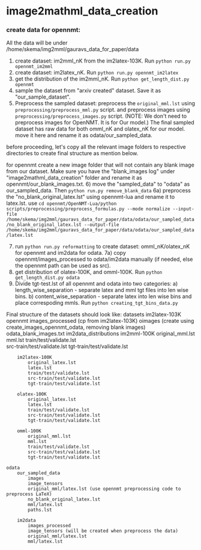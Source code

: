 # image2mathml_data_creation

### create data for opennmt:

All the data will be under /home/skema/img2mml/gauravs_data_for_paper/data

1) create dataset: im2mml_nK from the im2latex-103K. Run `python run.py opennmt_im2mml`
2) create dataset: im2latex_nK. Run `python run.py opennmt_im2latex`
3) get the distribution of the im2mml_nK. Run `python get_length_dist.py opennmt`
4) sample the dataset from "arxiv created" dataset. Save it as "our_sample_dataset".
5) Preprocess the sampled dataset:
    preprocess the `original_mml.lst` using `preprocessing/preprocess_mml.py` script.
    and preprocess images using  `preprocessing/preprocess_images.py` script.
    (NOTE: We don't need to preprocess images for OpenNMT. It is for Our model.)
    The final sampled dataset has raw data for both omml_nK and olatex_nK for our model. move it here and rename it
    as odata/our_sampled_data.

before proceeding, let's copy all the relevant image folders to respective
directories to create final structure as mention below.

for opennmt create a new image folder that will not contain any blank image from our dataset.
Make sure you have the "blank_images log" under "image2mathml_data_creation" folder and rename it as opennmt/our_blank_images.txt.
6) move the "sampled_data" to "odata" as our_sampled_data. Then `python run.py remove_blank_data`
6a) preprocess the "no_blank_original_latex.lst" using opennmt-lua and rename it to latex.lst.
use `cd opennmt/OpenNMT-Lua/python scripts/preprocessing/preprocess_formulas.py --mode normalize --input-file /home/skema/img2mml/gauravs_data_for_paper/data/odata/our_sampled_data/no_blank_original_latex.lst --output-file /home/skema/img2mml/gauravs_data_for_paper/data/odata/our_sampled_data/latex.lst`

7) run `python run.py reformatting` to create dataset: omml_nK/olatex_nK for opennmt and im2data for odata.
7a) copy opennmt/images_processed to odata/im2data manually (if needed, else the opennmt path can be used as src).
8) get distribution of olatex-100K, and omml-100K. Run `python get_length_dist.py odata`
9) Divide tgt-test.lst of all opennmt and odata into two categories:
    a) length_wise_separation - separate latex and mml tgt files into len wise bins.
    b) content_wise_separation - separate latex into len wise bins and place correspoding mmls.
    Run `python creating_tgt_bins_data.py`

Final structure of the datasets should look like:
datasets
    im2latex-103K
    opennmt
        images_processed (cp from im2latex-103K)
        oimages (create using create_images_opennmt_odata, removing blank images)
        odata_blank_images.txt
        im2data_distributions
        im2mml-100K
            original_mml.lst
            mml.lst
            train/test/validate.lst          
            src-train/test/validate.lst
            tgt-train/test/validate.lst

        im2latex-100K
            original_latex.lst
            latex.lst
            train/test/validate.lst          
            src-train/test/validate.lst
            tgt-train/test/validate.lst

        olatex-100K
            original_latex.lst
            latex.lst
            train/test/validate.lst          
            src-train/test/validate.lst
            tgt-train/test/validate.lst

        omml-100K
            original_mml.lst
            mml.lst          
            train/test/validate.lst          
            src-train/test/validate.lst
            tgt-train/test/validate.lst

    odata
        our_sampled_data
            images
            image_tensors
            original_mml/latex.lst (use opennmt preprocessing code to preprocess LaTeX)
            no_blank_original_latex.lst
            mml/latex.lst
            paths.lst

        im2data
            images_processed
            image_tensors (will be created when preprocess the data)
            original_mml/latex.lst
            mml/latex.lst
